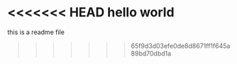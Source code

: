 <<<<<<< HEAD
hello world
=======
this is a readme file
>>>>>>> 65f9d3d03efe0de8d8671ff1f645a89bd70dbd1a
